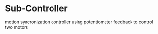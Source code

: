 # Sub-Controller

motion syncronization controller using potentiometer feedback to control two motors
